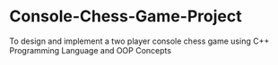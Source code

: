# Console-Chess-Game-Project
To design and implement a two player console chess game using C++ Programming Language and OOP Concepts
